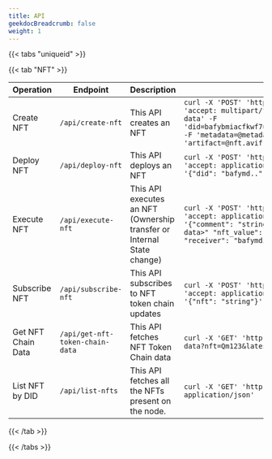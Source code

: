 ```yaml
---
title: API
geekdocBreadcrumb: false
weight: 1
---
```


{{< tabs "uniqueid" >}}

{{< tab "NFT" >}}

| Operation |  Endpoint | Description | Sample Request |
|------------------|---------------|-------------|-------|
| Create NFT | `/api/create-nft` | This API creates an NFT | ```curl -X 'POST' 'http://localhost:20004/api/create-nft' -H 'accept: multipart/form-data' -H 'Content-Type: multipart/form-data' -F 'did=bafybmiacfkwf7uzhfmm6cnhh5fc5xqvwvzai6xvezaop4danm5tbfdu6ri' -F 'metadata=@metadata.json;type=application/json' -F 'artifact=@nft.avif;type=image/avif'```|
| Deploy NFT | `/api/deploy-nft` | This API deploys an NFT | ```curl -X 'POST' 'http://localhost:20004/api/deploy-nft' -H 'accept: application/json' -H 'Content-Type: application/json' -d '{"did": "bafymd..", "nft": "Qm..", "quorum_type": 2}'``` |
| Execute NFT | `/api/execute-nft` | This API executes an NFT (Ownership transfer or Internal State change)  | ```curl -X 'POST' 'http://localhost:20004/api/execute-nft' -H 'accept: application/json' -H 'Content-Type: application/json' -d '{"comment": "string", "nft": "string", "nft_data": "<any string data>" "nft_value": 10, "owner": "bafymdi..", "quorum_type": 2, "receiver": "bafymdi.."}'``` |
| Subscribe NFT | `/api/subscribe-nft` | This API subscribes to NFT token chain updates | ```curl -X 'POST' 'http://localhost:20004/api/subscribe-nft' -H 'accept: application/json' -H 'Content-Type: application/json' -d '{"nft": "string"}'``` |
| Get NFT Chain Data | `/api/get-nft-token-chain-data` | This API fetches NFT Token Chain data | ```curl -X 'GET' 'http://localhost:20004/api/get-nft-token-chain-data?nft=Qm123&latest=false' -H 'accept: application/json'``` |
| List NFT by DID | `/api/list-nfts` | This API fetches all the NFTs present on the node. | ```curl -X 'GET' 'http://localhost:20004/api/list-nfts' -H 'accept: application/json'``` |

{{< /tab >}}

{{< /tabs >}}